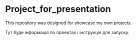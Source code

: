 # Project_for_presentation
This repository was designed for showcase my own projects.

Тут буде інформація по проектах і інструкція для запуску.
